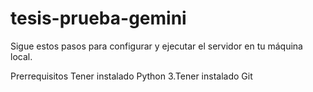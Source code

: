 # tesis-prueba-gemini
Sigue estos pasos para configurar y ejecutar el servidor en tu máquina local.

Prerrequisitos
Tener instalado Python 3.Tener instalado Git
